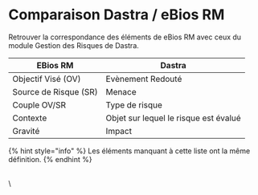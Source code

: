 # Comparaison Dastra / eBios RM



Retrouver la correspondance des éléments de eBios RM avec ceux du module Gestion des Risques de Dastra.

| EBios RM              | Dastra                                |
| --------------------- | ------------------------------------- |
| Objectif Visé (OV)    | Evènement Redouté                     |
| Source de Risque (SR) | Menace                                |
| Couple OV/SR          | Type de risque                        |
| Contexte              | Objet sur lequel le risque est évalué |
| Gravité               | Impact                                |



{% hint style="info" %}
Les éléments manquant à cette liste ont la même définition.
{% endhint %}

\
\
